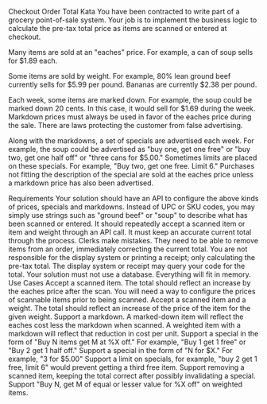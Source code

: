 Checkout Order Total Kata
You have been contracted to write part of a grocery point-of-sale system. Your job is to implement the business logic to calculate the pre-tax total price as items are scanned or entered at checkout.

Many items are sold at an "eaches" price. For example, a can of soup sells for $1.89 each.

Some items are sold by weight. For example, 80% lean ground beef currently sells for $5.99 per pound. Bananas are currently $2.38 per pound.

Each week, some items are marked down. For example, the soup could be marked down 20 cents. In this case, it would sell for $1.69 during the week. Markdown prices must always be used in favor of the eaches price during the sale. There are laws protecting the customer from false advertising.

Along with the markdowns, a set of specials are advertised each week. For example, the soup could be advertised as "buy one, get one free" or "buy two, get one half off" or "three cans for $5.00." Sometimes limits are placed on these specials. For example, "Buy two, get one free. Limit 6." Purchases not fitting the description of the special are sold at the eaches price unless a markdown price has also been advertised.

Requirements
Your solution should have an API to configure the above kinds of prices, specials and markdowns. Instead of UPC or SKU codes, you may simply use strings such as "ground beef" or "soup" to describe what has been scanned or entered.
It should repeatedly accept a scanned item or item and weight through an API call. It must keep an accurate current total through the process.
Clerks make mistakes. They need to be able to remove items from an order, immediately correcting the current total.
You are not responsible for the display system or printing a receipt; only calculating the pre-tax total. The display system or receipt may query your code for the total.
Your solution must not use a database. Everything will fit in memory.
Use Cases
Accept a scanned item. The total should reflect an increase by the eaches price after the scan. You will need a way to configure the prices of scannable items prior to being scanned.
Accept a scanned item and a weight. The total should reflect an increase of the price of the item for the given weight.
Support a markdown. A marked-down item will reflect the eaches cost less the markdown when scanned. A weighted item with a markdown will reflect that reduction in cost per unit.
Support a special in the form of "Buy N items get M at %X off." For example, "Buy 1 get 1 free" or "Buy 2 get 1 half off."
Support a special in the form of "N for $X." For example, "3 for $5.00"
Support a limit on specials, for example, "buy 2 get 1 free, limit 6" would prevent getting a third free item.
Support removing a scanned item, keeping the total correct after possibly invalidating a special.
Support "Buy N, get M of equal or lesser value for %X off" on weighted items.
